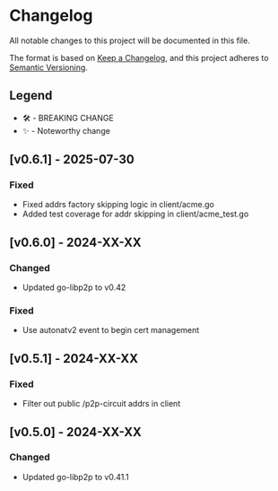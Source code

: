 # Changelog

All notable changes to this project will be documented in this file.

The format is based on [Keep a Changelog](https://keepachangelog.com/en/1.0.0/),
and this project adheres to [Semantic Versioning](https://semver.org/spec/v2.0.0.html).

## Legend

- 🛠 - BREAKING CHANGE
- ✨ - Noteworthy change

## [v0.6.1] - 2025-07-30

### Fixed
- Fixed addrs factory skipping logic in client/acme.go
- Added test coverage for addr skipping in client/acme_test.go

## [v0.6.0] - 2024-XX-XX

### Changed
- Updated go-libp2p to v0.42

### Fixed
- Use autonatv2 event to begin cert management

## [v0.5.1] - 2024-XX-XX

### Fixed
- Filter out public /p2p-circuit addrs in client

## [v0.5.0] - 2024-XX-XX

### Changed
- Updated go-libp2p to v0.41.1